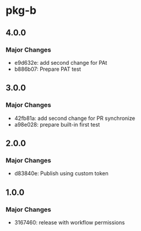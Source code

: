 # pkg-b

## 4.0.0

### Major Changes

- e9d632e: add second change for PAt
- b886b07: Prepare PAT test

## 3.0.0

### Major Changes

- 42fb81a: add second change for PR synchronize
- a98e028: prepare built-in first test

## 2.0.0

### Major Changes

- d83840e: Publish using custom token

## 1.0.0

### Major Changes

- 3167460: release with workflow permissions
